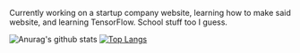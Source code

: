 Currently working on a startup company website, learning how to make said website, and learning TensorFlow. School stuff too I guess.

![Anurag's github stats](https://github-readme-stats.vercel.app/api?username=colinhehn&hide=stars,issues&theme=radical) [![Top Langs](https://github-readme-stats.vercel.app/api/top-langs/?username=colinhehn&theme=radical&layout=compact)](https://github.com/anuraghazra/github-readme-stats)
